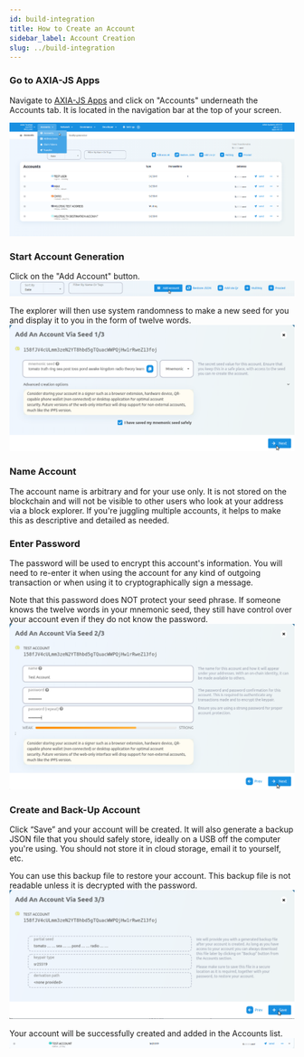 ```yaml
---
id: build-integration
title: How to Create an Account
sidebar_label: Account Creation
slug: ../build-integration
---
```


### Go to AXIA-JS Apps

Navigate to [AXIA-JS Apps](https://apps.test.axiacoin.network/?rpc=wss%3A%2F%2Fwss.test.axiacoin.network#/accounts) and click on "Accounts" underneath the
Accounts tab. It is located in the navigation bar at the top of your screen.

![pjs-01](../assets/explorer/create_account.png)

### Start Account Generation

Click on the "Add Account" button.
![add_acc](../assets/explorer/add_account.png)

The explorer will then use system randomness to make a new seed for you and display it to you in the form of twelve words.
![mnemonic](../assets/explorer/mnemonic.png)

### Name Account​
The account name is arbitrary and for your use only. It is not stored on the blockchain and will not be visible to other users who look at your address via a block explorer. If you're juggling multiple accounts, it helps to make this as descriptive and detailed as needed.

### Enter Password​
The password will be used to encrypt this account's information. You will need to re-enter it when using the account for any kind of outgoing transaction or when using it to cryptographically sign a message.

Note that this password does NOT protect your seed phrase. If someone knows the twelve words in your mnemonic seed, they still have control over your account even if they do not know the password.
![name password](../assets/explorer/name_pw.png)

### Create and Back-Up Account

Click “Save” and your account will be created. It will also generate a
backup JSON file that you should safely store, ideally on a USB
off the computer you're using. You should not store it in cloud storage, email it to yourself, etc.

You can use this backup file to restore your account. This backup file is not readable unless it is
decrypted with the password.
![seed](../assets/explorer/seed.png)

Your account will be successfully created and added in the Accounts list.
![test_acc](../assets/explorer/test_acc.png)

